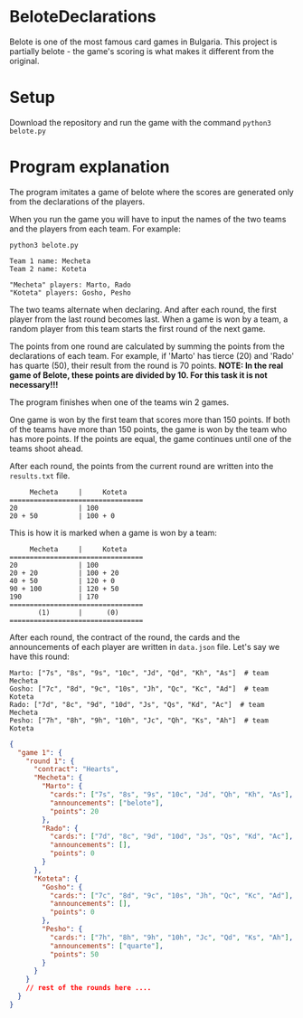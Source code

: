 # BeloteDeclarations

Belote is one of the most famous card games in Bulgaria. This project is partially belote - the game's scoring is what makes it different from the original.

# Setup

Download the repository and run the game with the command ```python3 belote.py```

# Program explanation

The program imitates a game of belote where the scores are generated only from the declarations of the players.

When you run the game you will have to input the names of the two teams and the players from each team. For example:

```
python3 belote.py

Team 1 name: Mecheta
Team 2 name: Koteta

"Mecheta" players: Marto, Rado
"Koteta" players: Gosho, Pesho
```

The two teams alternate when declaring. And after each round, the first player from the last round becomes last.
When a game is won by a team, a random player from this team starts the first round of the next game.

The points from one round are calculated by summing the points from the declarations of each team. For example, if 'Marto' has tierce (20) and 'Rado' has quarte (50), their result from the round is 70 points.
**NOTE: In the real game of Belote, these points are divided by 10. For this task it is not necessary!!!**

The program finishes when one of the teams win 2 games.

One game is won by the first team that scores more than 150 points. If both of the teams have more than 150 points, the game is won by the team who has more points. If the points are equal, the game continues until one of the teams shoot ahead.

After each round, the points from the current round are written into the `results.txt` file.

```
     Mecheta     |     Koteta
=================================
20               | 100
20 + 50          | 100 + 0
```

This is how it is marked when a game is won by a team:

```
     Mecheta     |     Koteta
=================================
20               | 100
20 + 20          | 100 + 20
40 + 50          | 120 + 0
90 + 100         | 120 + 50
190              | 170
=================================
       (1)       |      (0)
=================================
```

After each round, the contract of the round, the cards and the announcements of each player are written in `data.json` file.
Let's say we have this round:

```
Marto: ["7s", "8s", "9s", "10c", "Jd", "Qd", "Kh", "As"]  # team Mecheta
Gosho: ["7c", "8d", "9c", "10s", "Jh", "Qc", "Kc", "Ad"]  # team Koteta
Rado: ["7d", "8c", "9d", "10d", "Js", "Qs", "Kd", "Ac"]  # team Mecheta
Pesho: ["7h", "8h", "9h", "10h", "Jc", "Qh", "Ks", "Ah"]  # team Koteta
```

```json
{
  "game 1": {
    "round 1": {
      "contract": "Hearts",
      "Mecheta": {
        "Marto": {
          "cards:": ["7s", "8s", "9s", "10c", "Jd", "Qh", "Kh", "As"],
          "announcements": ["belote"],
          "points": 20
        },
        "Rado": {
          "cards:": ["7d", "8c", "9d", "10d", "Js", "Qs", "Kd", "Ac"],
          "announcements": [],
          "points": 0
        }
      },
      "Koteta": {
        "Gosho": {
          "cards:": ["7c", "8d", "9c", "10s", "Jh", "Qc", "Kc", "Ad"],
          "announcements": [],
          "points": 0
        },
        "Pesho": {
          "cards:": ["7h", "8h", "9h", "10h", "Jc", "Qd", "Ks", "Ah"],
          "announcements": ["quarte"],
          "points": 50
        }
      }
    }
    // rest of the rounds here ....
  }
}
```
